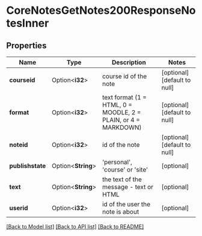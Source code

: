 # CoreNotesGetNotes200ResponseNotesInner

## Properties

Name | Type | Description | Notes
------------ | ------------- | ------------- | -------------
**courseid** | Option<**i32**> | course id of the note | [optional][default to null]
**format** | Option<**i32**> | text format (1 = HTML, 0 = MOODLE, 2 = PLAIN, or 4 = MARKDOWN) | [optional][default to null]
**noteid** | Option<**i32**> | id of the note | [optional][default to null]
**publishstate** | Option<**String**> | 'personal', 'course' or 'site' | [optional]
**text** | Option<**String**> | the text of the message - text or HTML | [optional]
**userid** | Option<**i32**> | id of the user the note is about | [optional]

[[Back to Model list]](../README.md#documentation-for-models) [[Back to API list]](../README.md#documentation-for-api-endpoints) [[Back to README]](../README.md)


